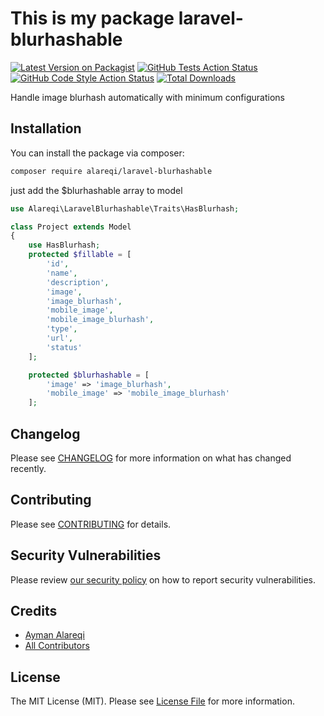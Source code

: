 # This is my package laravel-blurhashable

[![Latest Version on Packagist](https://img.shields.io/packagist/v/alareqi/laravel-blurhashable.svg?style=flat-square)](https://packagist.org/packages/alareqi/laravel-blurhashable)
[![GitHub Tests Action Status](https://img.shields.io/github/actions/workflow/status/alareqi/laravel-blurhashable/run-tests.yml?branch=main&label=tests&style=flat-square)](https://github.com/alareqi/laravel-blurhashable/actions?query=workflow%3Arun-tests+branch%3Amain)
[![GitHub Code Style Action Status](https://img.shields.io/github/actions/workflow/status/alareqi/laravel-blurhashable/fix-php-code-style-issues.yml?branch=main&label=code%20style&style=flat-square)](https://github.com/alareqi/laravel-blurhashable/actions?query=workflow%3A"Fix+PHP+code+style+issues"+branch%3Amain)
[![Total Downloads](https://img.shields.io/packagist/dt/alareqi/laravel-blurhashable.svg?style=flat-square)](https://packagist.org/packages/alareqi/laravel-blurhashable)

Handle image blurhash automatically with minimum configurations


## Installation

You can install the package via composer:

```bash
composer require alareqi/laravel-blurhashable
```

just add the $blurhashable array to model 
```php
use Alareqi\LaravelBlurhashable\Traits\HasBlurhash;

class Project extends Model
{
    use HasBlurhash;
    protected $fillable = [
        'id',
        'name',
        'description',
        'image',
        'image_blurhash',
        'mobile_image',
        'mobile_image_blurhash',
        'type',
        'url',
        'status'
    ];

    protected $blurhashable = [
        'image' => 'image_blurhash',
        'mobile_image' => 'mobile_image_blurhash'
    ];
```



## Changelog

Please see [CHANGELOG](CHANGELOG.md) for more information on what has changed recently.

## Contributing

Please see [CONTRIBUTING](CONTRIBUTING.md) for details.

## Security Vulnerabilities

Please review [our security policy](../../security/policy) on how to report security vulnerabilities.

## Credits

- [Ayman Alareqi](https://github.com/aymanalareqi)
- [All Contributors](../../contributors)

## License

The MIT License (MIT). Please see [License File](LICENSE.md) for more information.
